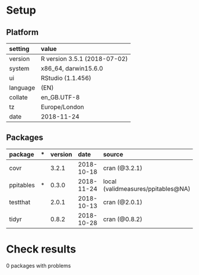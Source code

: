 # Setup

## Platform

|setting  |value                        |
|:--------|:----------------------------|
|version  |R version 3.5.1 (2018-07-02) |
|system   |x86_64, darwin15.6.0         |
|ui       |RStudio (1.1.456)            |
|language |(EN)                         |
|collate  |en_GB.UTF-8                  |
|tz       |Europe/London                |
|date     |2018-11-24                   |

## Packages

|package   |*  |version |date       |source                             |
|:---------|:--|:-------|:----------|:----------------------------------|
|covr      |   |3.2.1   |2018-10-18 |cran (@3.2.1)                      |
|ppitables |*  |0.3.0   |2018-11-24 |local (validmeasures/ppitables@NA) |
|testthat  |   |2.0.1   |2018-10-13 |cran (@2.0.1)                      |
|tidyr     |   |0.8.2   |2018-10-28 |cran (@0.8.2)                      |

# Check results

0 packages with problems




